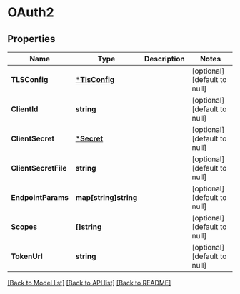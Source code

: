 # OAuth2

## Properties
Name | Type | Description | Notes
------------ | ------------- | ------------- | -------------
**TLSConfig** | [***TlsConfig**](TLSConfig.md) |  | [optional] [default to null]
**ClientId** | **string** |  | [optional] [default to null]
**ClientSecret** | [***Secret**](Secret.md) |  | [optional] [default to null]
**ClientSecretFile** | **string** |  | [optional] [default to null]
**EndpointParams** | **map[string]string** |  | [optional] [default to null]
**Scopes** | **[]string** |  | [optional] [default to null]
**TokenUrl** | **string** |  | [optional] [default to null]

[[Back to Model list]](../README.md#documentation-for-models) [[Back to API list]](../README.md#documentation-for-api-endpoints) [[Back to README]](../README.md)


